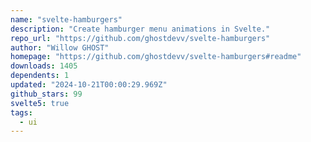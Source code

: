 ```yaml
---
name: "svelte-hamburgers"
description: "Create hamburger menu animations in Svelte."
repo_url: "https://github.com/ghostdevv/svelte-hamburgers"
author: "Willow GHOST"
homepage: "https://github.com/ghostdevv/svelte-hamburgers#readme"
downloads: 1405
dependents: 1
updated: "2024-10-21T00:00:29.969Z"
github_stars: 99
svelte5: true
tags: 
  - ui
---
```

